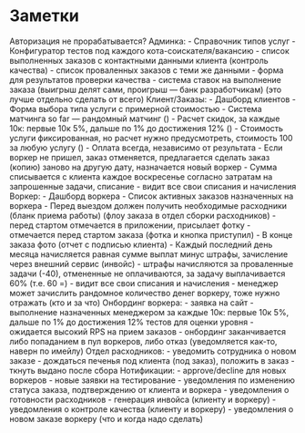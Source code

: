 # Заметки

Авторизация не прорабатывается?
Админка:
    - Справочник типов услуг
    - Конфигуратор тестов под каждого кота-соискателя/вакансию
    - список выполненных заказов с контактными данными клиента (контроль качества)
    - список проваленных заказов с теми же данными
    - форма для результатов проверки качества
    - система ставок на выполнение заказа (выигрыш делят сами, проигрыш — банк разработчикам) (это лучше отдельно сделать от всего)
Клиент/Заказы:
    - Дашборд клиентов
    - Форма выбора типа услуги с примерной стоимостью
    - Система матчинга so far — рандомный матчинг ()
    - Расчет скидок, за каждые 10к: первые 10к 5%, дальше по 1% до достижения 12% ()
    - Стоимость услуги фиксированная, но расчет нужно предусмотреть, стоимость 100 за любую услугу ()
    - Оплата всегда, независимо от результата
    - Если воркер не пришел, заказ отменяется, предлагается сделать заказ (копию) заново на другую дату, назначается новый воркер
    - Сумма списывается с клиента каждое воскресенье согласно затратам на запрошенные задачи, списание
    - видит все свои списания и начисления
Воркер:
    - Дашборд воркера
    - Список активных заказов назначенных на воркера
    - Перед выездом должен получить необходимые расходники (бланк приема работы) (флоу заказа в отдел сборки расходников)
    - перед стартом отмечается в приложении, присылает фотку
    - отмечается перед стартом заказа (фотка и кнопка приступил)
    - В конце заказа фото (отчет с подписью клиента)
    - Каждый последний день месяца начисляется равная сумме выплат минус штрафы, зачисление через внешний сервис (инвойс)
    - штрафы начисляются за проваленные задачи (-40), отмененные не оплачиваются, за задачу выплачивается 60% (т.е. 60 =)
    - видит все свои списания и начисления
    - менеджер может зачислить рандомное количество денег воркеру, тоже нужно отражать (кто и за что)
Онбординг воркера:
    - заявка на сайт
    - выполнение назначенных менеджером за каждые 10к: первые 10к 5%, дальше по 1% до достижения 12% тестов для оценки уровня
    - ожидается высокий RPS на прием заказов
    - онбординг заканчивается либо попаданием в пул воркеров, либо отказ (уведомляется как-то, наверн по имейлу)
Отдел расходников:
    - уведомить сотрудника о новом заказе
    - дождаться печенья под клиента (под заказ), положить в заказ
    - ткнуть выдано после сбора
Нотификации:
    - approve/decline для новых воркеров
    - новые заявки на тестирование
    - уведомления по изменению статуса заказа, подтверждению от клиента и воркера
    - уведомления о готовности расходников
    - генерация инвойса (клиенту и воркеру)
    - уведомления о контроле качества (клиенту и воркеру)
    - уведомления о новом заказе воркеру (что и когда надо сделать)